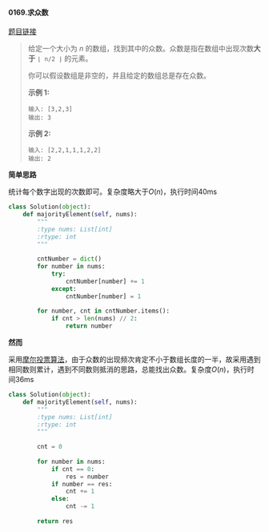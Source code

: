 #### 0169.求众数
[题目链接](https://leetcode-cn.com/problems/majority-element/)
> 给定一个大小为 *n* 的数组，找到其中的众数。众数是指在数组中出现次数**大于** `⌊ n/2 ⌋` 的元素。
>
> 你可以假设数组是非空的，并且给定的数组总是存在众数。
>
> **示例 1:**
>
> ```
> 输入: [3,2,3]
> 输出: 3
> ```
>
> **示例 2:**
>
> ```
> 输入: [2,2,1,1,1,2,2]
> 输出: 2
> ```

**简单思路**

统计每个数字出现的次数即可。复杂度略大于$O(n)$，执行时间40ms

```python
class Solution(object):
    def majorityElement(self, nums):
        """
        :type nums: List[int]
        :rtype: int
        """
        
        cntNumber = dict()
        for number in nums:
            try:
                cntNumber[number] += 1
            except:
                cntNumber[number] = 1
        
        for number, cnt in cntNumber.items():
            if cnt > len(nums) // 2:
                return number
```

**然而**

采用[摩尔投票算法](https://www.zhihu.com/question/49973163)，由于众数的出现频次肯定不小于数组长度的一半，故采用遇到相同数则累计，遇到不同数则抵消的思路，总能找出众数。复杂度$O(n)$，执行时间36ms

```python
class Solution(object):
    def majorityElement(self, nums):
        """
        :type nums: List[int]
        :rtype: int
        """
        
        cnt = 0
        
        for number in nums:
            if cnt == 0:
                res = number
            if number == res:
                cnt += 1
            else:
                cnt -= 1
        
        return res
```

